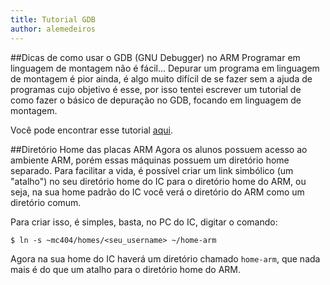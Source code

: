 ```yaml
---
title: Tutorial GDB
author: alemedeiros
---
```


##Dicas de como usar o GDB (GNU Debugger) no ARM
Programar em linguagem de montagem não é fácil... Depurar um programa em
linguagem de montagem é pior ainda, é algo muito difícil de se fazer sem a ajuda
de programas cujo objetivo é esse, por isso tentei escrever um tutorial de como
fazer o básico de depuração no GDB, focando em linguagem de montagem.

Você pode encontrar esse tutorial
[aqui](/files/ta/2013s1-mc404/gdb-quickstart.pdf).

##Diretório Home das placas ARM
Agora os alunos possuem acesso ao ambiente ARM, porém essas máquinas possuem um
diretório home separado. Para facilitar a vida, é possível criar um link
simbólico (um "atalho") no seu diretório home do IC para o diretório home do
ARM, ou seja, na sua home padrão do IC você verá o diretório do ARM como um
diretório comum.

Para criar isso, é simples, basta, no PC do IC, digitar o comando:

    $ ln -s ~mc404/homes/<seu_username> ~/home-arm

Agora na sua home do IC haverá um diretório chamado `home-arm`, que nada mais é
do que um atalho para o diretório home do ARM.
